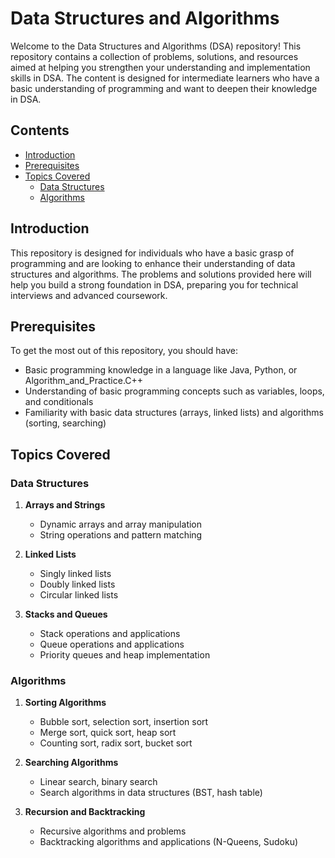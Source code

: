 # Data Structures and Algorithms

Welcome to the Data Structures and Algorithms (DSA) repository! This repository contains a collection of problems, solutions, and resources aimed at helping you strengthen your understanding and implementation skills in DSA. The content is designed for intermediate learners who have a basic understanding of programming and want to deepen their knowledge in DSA.

## Contents

- [Introduction](#introduction)
- [Prerequisites](#prerequisites)
- [Topics Covered](#topics-covered)
  - [Data Structures](#data-structures)
  - [Algorithms](#algorithms)

[//]: # (- [Setup Instructions]&#40;#setup-instructions&#41;)

[//]: # (- [Contributing]&#40;#contributing&#41;)

[//]: # (- [License]&#40;#license&#41;)

## Introduction

This repository is designed for individuals who have a basic grasp of programming and are looking to enhance their understanding of data structures and algorithms. The problems and solutions provided here will help you build a strong foundation in DSA, preparing you for technical interviews and advanced coursework.

## Prerequisites

To get the most out of this repository, you should have:

- Basic programming knowledge in a language like Java, Python, or Algorithm_and_Practice.C++
- Understanding of basic programming concepts such as variables, loops, and conditionals
- Familiarity with basic data structures (arrays, linked lists) and algorithms (sorting, searching)

## Topics Covered

### Data Structures

1. **Arrays and Strings**
   - Dynamic arrays and array manipulation
   - String operations and pattern matching

2. **Linked Lists**
   - Singly linked lists
   - Doubly linked lists
   - Circular linked lists

3. **Stacks and Queues**
   - Stack operations and applications
   - Queue operations and applications
   - Priority queues and heap implementation

<!-- 4. **Trees and Graphs**
   - Binary trees, binary search trees
   - AVL trees, red-black trees
   - Graph representations (adjacency matrix, adjacency list)
   - Graph traversal algorithms (BFS, DFS)

5. **Hashing**
   - Hash tables and hash functions
   - Collision resolution techniques

6. **Heaps**
   - Binary heaps
   - Heap operations and applications
-->
### Algorithms

1. **Sorting Algorithms**
   - Bubble sort, selection sort, insertion sort
   - Merge sort, quick sort, heap sort
   - Counting sort, radix sort, bucket sort

2. **Searching Algorithms**
   - Linear search, binary search
   - Search algorithms in data structures (BST, hash table)

3. **Recursion and Backtracking**
   - Recursive algorithms and problems
   - Backtracking algorithms and applications (N-Queens, Sudoku)

<!-- 4. **Dynamic Programming**
   - Principles of dynamic programming
   - Classic dynamic programming problems (Knapsack, LCS, LIS)

5. **Greedy Algorithms**
   - Principles of greedy algorithms
   - Classic greedy problems (Activity Selection, Huffman Coding)

6. **Graph Algorithms**
   - Minimum spanning tree (Kruskal's, Prim's)
   - Shortest path algorithms (Dijkstra's, Bellman-Ford, Floyd-Warshall)
   - Network flow algorithms -->

